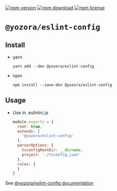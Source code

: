 [![npm version](https://img.shields.io/npm/v/@yozora/eslint-config.svg)](https://www.npmjs.com/package/@yozora/eslint-config)
[![npm download](https://img.shields.io/npm/dm/@yozora/eslint-config.svg)](https://www.npmjs.com/package/@yozora/eslint-config)
[![npm license](https://img.shields.io/npm/l/@yozora/eslint-config.svg)](https://www.npmjs.com/package/@yozora/eslint-config)


# `@yozora/eslint-config`

## Install
  * yarn

    ```console
    yarn add --dev @yozora/eslint-config
    ```

  * npm

    ```console
    npm install --save-dev @yozora/eslint-config
    ```

## Usage

  * Use in .eslintrc.js
    ```javascript
    module.exports = {
      root: true,
      extends: [
        '@yozora/eslint-config'
      ],
      parserOptions: {
        tsconfigRootDir: __dirname,
        project: './tsconfig.json'
      },
      rules: {
      }
    }
    ```

  See [@yozora/eslint-config documentation](https://yozora.guanghechen.com/docs/package/eslint-config)
